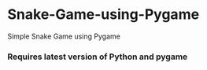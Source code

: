 # Snake-Game-using-Pygame
Simple Snake Game using Pygame

### Requires latest version of Python and pygame
